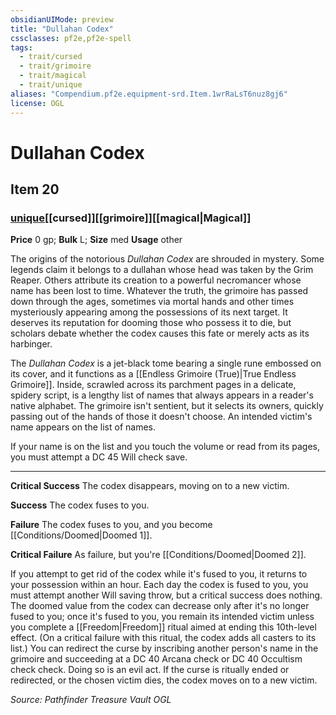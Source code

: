 ```yaml
---
obsidianUIMode: preview
title: "Dullahan Codex"
cssclasses: pf2e,pf2e-spell
tags:
  - trait/cursed
  - trait/grimoire
  - trait/magical
  - trait/unique
aliases: "Compendium.pf2e.equipment-srd.Item.1wrRaLsT6nuz8gj6"
license: OGL
---
```

# Dullahan Codex
## Item 20
### [unique](unique.md "Unique Rarity Trait")[[cursed]][[grimoire]][[magical|Magical]]


**Price** 0 gp; 
**Bulk** L; **Size** med
**Usage** other

The origins of the notorious _Dullahan Codex_ are shrouded in mystery. Some legends claim it belongs to a dullahan whose head was taken by the Grim Reaper. Others attribute its creation to a powerful necromancer whose name has been lost to time. Whatever the truth, the grimoire has passed down through the ages, sometimes via mortal hands and other times mysteriously appearing among the possessions of its next target. It deserves its reputation for dooming those who possess it to die, but scholars debate whether the codex causes this fate or merely acts as its harbinger.

The _Dullahan Codex_ is a jet-black tome bearing a single rune embossed on its cover, and it functions as a [[Endless Grimoire (True)|True Endless Grimoire]]. Inside, scrawled across its parchment pages in a delicate, spidery script, is a lengthy list of names that always appears in a reader's native alphabet. The grimoire isn't sentient, but it selects its owners, quickly passing out of the hands of those it doesn't choose. An intended victim's name appears on the list of names.

If your name is on the list and you touch the volume or read from its pages, you must attempt a DC 45 Will check save.

* * *

**Critical Success** The codex disappears, moving on to a new victim.

**Success** The codex fuses to you.

**Failure** The codex fuses to you, and you become [[Conditions/Doomed|Doomed 1]].

**Critical Failure** As failure, but you're [[Conditions/Doomed|Doomed 2]].

If you attempt to get rid of the codex while it's fused to you, it returns to your possession within an hour. Each day the codex is fused to you, you must attempt another Will saving throw, but a critical success does nothing. The doomed value from the codex can decrease only after it's no longer fused to you; once it's fused to you, you remain its intended victim unless you complete a [[Freedom|Freedom]] ritual aimed at ending this 10th-level effect. (On a critical failure with this ritual, the codex adds all casters to its list.) You can redirect the curse by inscribing another person's name in the grimoire and succeeding at a DC 40 Arcana check or DC 40 Occultism check check. Doing so is an evil act. If the curse is ritually ended or redirected, or the chosen victim dies, the codex moves on to a new victim.

*Source: Pathfinder Treasure Vault*
*OGL*